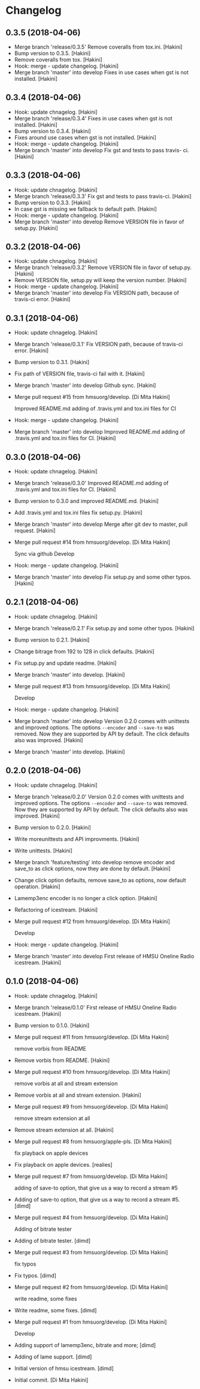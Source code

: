 Changelog
=========


0.3.5 (2018-04-06)
------------------
- Merge branch 'release/0.3.5' Remove coveralls from tox.ini. [Hakini]
- Bump version to 0.3.5. [Hakini]
- Remove coveralls from tox. [Hakini]
- Hook: merge - update changelog. [Hakini]
- Merge branch 'master' into develop Fixes in use cases when gst is not
  installed. [Hakini]


0.3.4 (2018-04-06)
------------------
- Hook: update chnagelog. [Hakini]
- Merge branch 'release/0.3.4' Fixes in use cases when gst is not
  installed. [Hakini]
- Bump version to 0.3.4. [Hakini]
- Fixes around use cases when gst is not installed. [Hakini]
- Hook: merge - update changelog. [Hakini]
- Merge branch 'master' into develop Fix gst and tests to pass travis-
  ci. [Hakini]


0.3.3 (2018-04-06)
------------------
- Hook: update chnagelog. [Hakini]
- Merge branch 'release/0.3.3' Fix gst and tests to pass travis-ci.
  [Hakini]
- Bump version to 0.3.3. [Hakini]
- In case gst is missing we fallback to default path. [Hakini]
- Hook: merge - update changelog. [Hakini]
- Merge branch 'master' into develop Remove VERSION file in favor of
  setup.py. [Hakini]


0.3.2 (2018-04-06)
------------------
- Hook: update chnagelog. [Hakini]
- Merge branch 'release/0.3.2' Remove VERSION file in favor of setup.py.
  [Hakini]
- Remove VERSION file, setup.py will keep the version number. [Hakini]
- Hook: merge - update changelog. [Hakini]
- Merge branch 'master' into develop Fix VERSION path, because of
  travis-ci error. [Hakini]


0.3.1 (2018-04-06)
------------------
- Hook: update chnagelog. [Hakini]
- Merge branch 'release/0.3.1' Fix VERSION path, because of travis-ci
  error. [Hakini]
- Bump version to 0.3.1. [Hakini]
- Fix path of VERSION file, travis-ci fail with it. [Hakini]
- Merge branch 'master' into develop Github sync. [Hakini]
- Merge pull request #15 from hmsuorg/develop. [Di Mita Hakini]

  Improved README.md adding of .travis.yml and tox.ini files for CI
- Hook: merge - update changelog. [Hakini]
- Merge branch 'master' into develop Improved README.md adding of
  .travis.yml and tox.ini files for CI. [Hakini]


0.3.0 (2018-04-06)
------------------
- Hook: update chnagelog. [Hakini]
- Merge branch 'release/0.3.0' Improved README.md adding of .travis.yml
  and tox.ini files for CI. [Hakini]
- Bump version to 0.3.0 and improved README.md. [Hakini]
- Add .travis.yml and tox.ini files fix setup.py. [Hakini]
- Merge branch 'master' into develop Merge after git dev to master, pull
  request. [Hakini]
- Merge pull request #14 from hmsuorg/develop. [Di Mita Hakini]

  Sync via github Develop
- Hook: merge - update changelog. [Hakini]
- Merge branch 'master' into develop Fix setup.py and some other typos.
  [Hakini]


0.2.1 (2018-04-06)
------------------
- Hook: update chnagelog. [Hakini]
- Merge branch 'release/0.2.1' Fix setup.py and some other typos.
  [Hakini]
- Bump version to 0.2.1. [Hakini]
- Change bitrage from 192 to 128 in click defaults. [Hakini]
- Fix setup.py and update readme. [Hakini]
- Merge branch 'master' into develop. [Hakini]
- Merge pull request #13 from hmsuorg/develop. [Di Mita Hakini]

  Develop
- Hook: merge - update changelog. [Hakini]
- Merge branch 'master' into develop Version 0.2.0 comes with unittests
  and improved options. The options `--encoder` and `--save-to` was
  removed. Now they are supported by API by default. The click defaults
  also was improved. [Hakini]
- Merge branch 'master' into develop. [Hakini]


0.2.0 (2018-04-06)
------------------
- Hook: update chnagelog. [Hakini]
- Merge branch 'release/0.2.0' Version 0.2.0 comes with unittests and
  improved options. The options `--encoder` and `--save-to` was removed.
  Now they are supported by API by default. The click defaults also was
  improved. [Hakini]
- Bump version to 0.2.0. [Hakini]
- Write moreunittests and API improvments. [Hakini]
- Write unittests. [Hakini]
- Merge branch 'feature/testing' into develop remove encoder and save_to
  as click options, now they are done by default. [Hakini]
- Change click option defaults, remove save_to as options, now default
  operation. [Hakini]
- Lamemp3enc encoder is no longer a click option. [Hakini]
- Refactoring of icestream. [Hakini]
- Merge pull request #12 from hmsuorg/develop. [Di Mita Hakini]

  Develop
- Hook: merge - update changelog. [Hakini]
- Merge branch 'master' into develop First release of HMSU Oneline Radio
  icestream. [Hakini]


0.1.0 (2018-04-06)
------------------
- Hook: update chnagelog. [Hakini]
- Merge branch 'release/0.1.0' First release of HMSU Oneline Radio
  icestream. [Hakini]
- Bump version to 0.1.0. [Hakini]
- Merge pull request #11 from hmsuorg/develop. [Di Mita Hakini]

  remove vorbis from README
- Remove vorbis from README. [Hakini]
- Merge pull request #10 from hmsuorg/develop. [Di Mita Hakini]

  remove vorbis at all and stream extension
- Remove vorbis at all and stream extension. [Hakini]
- Merge pull request #9 from hmsuorg/develop. [Di Mita Hakini]

  remove stream extension at all
- Remove stream extension at all. [Hakini]
- Merge pull request #8 from hmsuorg/apple-pls. [Di Mita Hakini]

  fix playback on apple devices
- Fix playback on apple devices. [realies]
- Merge pull request #7 from hmsuorg/develop. [Di Mita Hakini]

  adding of save-to option, that give us a way to record a stream #5
- Adding of save-to option, that give us a way to record a stream #5.
  [dimd]
- Merge pull request #4 from hmsuorg/develop. [Di Mita Hakini]

  Adding of bitrate tester
- Adding of bitrate tester. [dimd]
- Merge pull request #3 from hmsuorg/develop. [Di Mita Hakini]

  fix typos
- Fix typos. [dimd]
- Merge pull request #2 from hmsuorg/develop. [Di Mita Hakini]

  write readme, some fixes
- Write readme, some fixes. [dimd]
- Merge pull request #1 from hmsuorg/develop. [Di Mita Hakini]

  Develop
- Adding support of lamemp3enc, bitrate and more; [dimd]
- Adding of  lame support. [dimd]
- Initial version of hmsu icestream. [dimd]
- Initial commit. [Di Mita Hakini]


